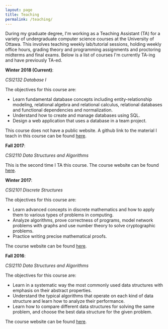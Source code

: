 ```yaml
---
layout: page
title: Teaching
permalink: /teaching/
---
```


During my graduate degree, I'm working as a Teaching Assistant (TA) for a variety of undergraduate computer science courses at the University of Ottawa. This involves teaching weekly lab/tutorial sessions, holding weekly office hours, grading theory and programming assignments and proctoring midterms and final exams. Below is a list of courses I'm currently TA-ing and have previously TA-ed.

**Winter 2018 (Current)**:

_CSI2132 Database I_ 

The objectives for this course are:

- Learn fundamental database concepts including entity-relationship modeling, relational algebra and relational calculus, relational databases and functional dependencies and normalization.
- Understand how to create and manage databases using SQL.
- Design a web application that uses a database in a team project.

This course does not have a public website. A github link to the material I teach in this course can be found [here](https://github.com/rkhal101/CSI2132-Databases-I).

**Fall 2017**:

_CSI2110 Data Structures and Algorithms_

This is the second time I TA this course. The course website can be found [here](http://www.site.uottawa.ca/~lucia/courses/2110-17/).


**Winter 2017**:

_CSI2101 Discrete Structures_

The objectives for this course are:

- Learn advanced concepts in discrete mathematics and how to apply them to various types of problems in computing.
- Analyze algorithms, prove correctness of programs, model network problems with graphs and use number theory to solve cryptographic problems.
- Practice writing precise mathematical proofs.

The course website can be found [here](http://www.site.uottawa.ca/~lucia/courses/2101-17/).



**Fall 2016**: 

_CSI2110 Data Structures and Algorithms_

The objectives for this course are:

- Learn in a systematic way the most commonly used data structures with emphasis on their abstract properties.
- Understand the typical algorithms that operate on each kind of data structure and learn how to analyze their performance.
- Learn how to compare different data structures for solving the same problem, and choose the best data structure for the given problem.

The course website can be found [here](http://www.site.uottawa.ca/~lucia/courses/2110-16/index.html).


